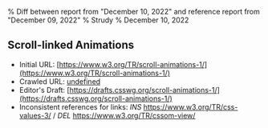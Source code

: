 % Diff between report from "December 10, 2022" and reference report from "December 09, 2022"
% Strudy
% December 10, 2022

## Scroll-linked Animations

- Initial URL: [https://www.w3.org/TR/scroll-animations-1/](https://www.w3.org/TR/scroll-animations-1/)
- Crawled URL: [undefined](undefined)
- Editor's Draft: [https://drafts.csswg.org/scroll-animations-1/](https://drafts.csswg.org/scroll-animations-1/)
- Inconsistent references for links: *INS* https://www.w3.org/TR/css-values-3/ / *DEL* https://www.w3.org/TR/cssom-view/



